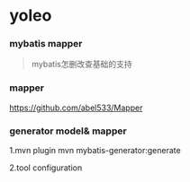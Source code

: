 # yoleo


### mybatis mapper
>mybatis怎删改查基础的支持


### mapper


https://github.com/abel533/Mapper

### generator model& mapper

1.mvn plugin
mvn mybatis-generator:generate

2.tool configuration






